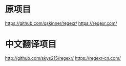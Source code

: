 # 原项目
https://github.com/gskinner/regexr/
https://regexr.com/

# 中文翻译项目
http://github.com/skys215/regexr/
https://regexr-cn.com/